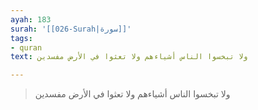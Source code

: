 ```yaml
---
ayah: 183
surah: '[[026-Surah|سورة]]'
tags:
- quran
text: ولا تبخسوا الناس أشياءهم ولا تعثوا في الأرض مفسدين

---
```

> ولا تبخسوا الناس أشياءهم ولا تعثوا في الأرض مفسدين
